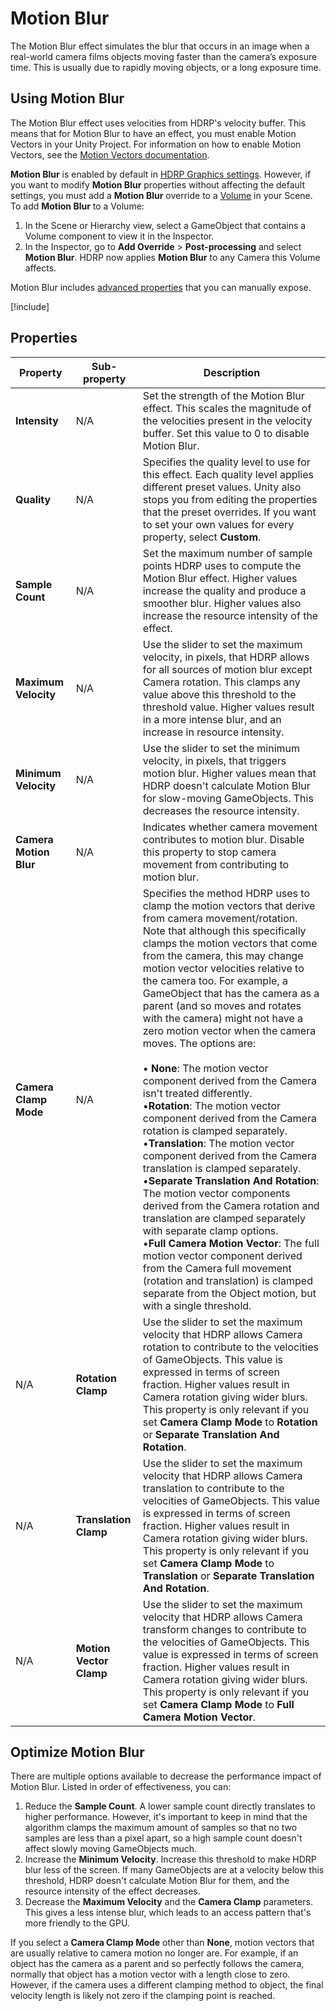 # Motion Blur

The Motion Blur effect simulates the blur that occurs in an image when a real-world camera films objects moving faster than the camera’s exposure time. This is usually due to rapidly moving objects, or a long exposure time.

## Using Motion Blur

The Motion Blur effect uses velocities from HDRP's velocity buffer. This means that for Motion Blur to have an effect, you must enable Motion Vectors in your Unity Project. For information on how to enable Motion Vectors, see the [Motion Vectors documentation](Motion-Vectors.md).

**Motion Blur** is enabled by default in [HDRP Graphics settings](Default-Settings-Window.md). However, if you want to modify **Motion Blur** properties without affecting the default settings, you must add a **Motion Blur** override to a [Volume](understand-volumes.md) in your Scene. To add **Motion Blur** to a Volume:

1. In the Scene or Hierarchy view, select a GameObject that contains a Volume component to view it in the Inspector.
2. In the Inspector, go to **Add Override** > **Post-processing** and select **Motion Blur**. HDRP now applies **Motion Blur** to any Camera this Volume affects.

Motion Blur includes [advanced properties](https://docs.unity3d.com/Packages/com.unity.render-pipelines.core@latest?subfolder=/manual/advanced-properties.html) that you can manually expose.

[!include[](snippets/volume-override-api.md)]

## Properties

<table>
<thead>
  <tr>
    <th><strong>Property</strong></th>
    <th><strong>Sub-property</strong></th>
    <th><strong>Description</strong></th>
  </tr>
</thead>
<tbody>
  <tr>
    <td><strong>Intensity</strong></td>
    <td>N/A</td>
    <td>Set the strength of the Motion Blur effect. This scales the magnitude of the velocities present in the velocity buffer. Set this value to 0 to disable Motion Blur.</td>
  </tr>
  <tr>
    <td><strong>Quality</strong></td>
    <td>N/A</td>
    <td>Specifies the quality level to use for this effect. Each quality level applies different preset values. Unity also stops you from editing the properties that the preset overrides. If you want to set your own values for every property, select <strong>Custom</strong>.</td>
  </tr>
  <tr>
    <td><strong>Sample Count</strong></td>
    <td>N/A</td>
    <td>Set the maximum number of sample points HDRP uses to compute the Motion Blur effect. Higher values increase the quality and produce a smoother blur. Higher values also increase the resource intensity of the effect.</td>
  </tr>
  <tr>
    <td><strong>Maximum Velocity</strong></td>
    <td>N/A</td>
    <td>Use the slider to set the maximum velocity, in pixels, that HDRP allows for all sources of motion blur except Camera rotation. This clamps any value above this threshold to the threshold value. Higher values result in a more intense blur, and an increase in resource intensity.</td>
  </tr>
  <tr>
    <td><strong>Minimum Velocity</strong></td>
    <td>N/A</td>
    <td>Use the slider to set the minimum velocity, in pixels, that triggers motion blur. Higher values mean that HDRP doesn't calculate Motion Blur for slow-moving GameObjects. This decreases the resource intensity.</td>
  </tr>
  <tr>
    <td><strong>Camera Motion Blur</strong></td>
    <td>N/A</td>
    <td>Indicates whether camera movement contributes to motion blur. Disable this property to stop camera movement from contributing to motion blur.</td>
  </tr>
  <tr>
    <td><strong>Camera Clamp Mode</strong></td>
    <td>N/A</td>
    <td>Specifies the method HDRP uses to clamp the motion vectors that derive from camera movement/rotation. Note that although this specifically clamps the motion vectors that come from the camera, this may change motion vector velocities relative to the camera too. For example, a GameObject that has the camera as a parent (and so moves and rotates with the camera) might not have a zero motion vector when the camera moves. The options are:<br/><br/>• <strong>None</strong>: The motion vector component derived from the Camera isn't treated differently.<br/>•<strong>Rotation</strong>: The motion vector component derived from the Camera rotation is clamped separately.<br/>•<strong>Translation</strong>: The motion vector component derived from the Camera translation is clamped separately.<br/>•<strong>Separate Translation And Rotation</strong>: The motion vector components derived from the Camera rotation and translation are clamped separately with separate clamp options.<br/>•<strong>Full Camera Motion Vector</strong>: The full motion vector component derived from the Camera full movement (rotation and translation) is clamped separate from the Object motion, but with a single threshold.</td>
  </tr>
  <tr>
    <td>N/A</td>
    <td><strong>Rotation Clamp</strong></td>
    <td>Use the slider to set the maximum velocity that HDRP allows Camera rotation to contribute to the velocities of GameObjects. This value is expressed in terms of screen fraction. Higher values result in Camera rotation giving wider blurs.<br>This property is only relevant if you set <strong>Camera Clamp Mode</strong> to <strong>Rotation</strong> or <strong>Separate Translation And Rotation</strong>.</td>
  </tr>
  <tr>
    <td>N/A</td>
    <td><strong>Translation Clamp</strong></td>
    <td>Use the slider to set the maximum velocity that HDRP allows Camera translation to contribute to the velocities of GameObjects. This value is expressed in terms of screen fraction. Higher values result in Camera rotation giving wider blurs.<br>This property is only relevant if you set <strong>Camera Clamp Mode</strong> to <strong>Translation</strong> or <strong>Separate Translation And Rotation</strong>.</td>
  </tr>
  <tr>
    <td>N/A</td>
    <td><strong>Motion Vector Clamp</strong></td>
    <td>Use the slider to set the maximum velocity that HDRP allows Camera transform changes to contribute to the velocities of GameObjects. This value is expressed in terms of screen fraction. Higher values result in Camera rotation giving wider blurs.<br>This property is only relevant if you set <strong>Camera Clamp Mode</strong> to <strong>Full Camera Motion Vector</strong>.</td>
  </tr>
</tbody>
</table>

## Optimize Motion Blur

There are multiple options available to decrease the performance impact of Motion Blur. Listed in order of effectiveness, you can:

1. Reduce the **Sample Count**. A lower sample count directly translates to higher performance. However, it's important to keep in mind that the algorithm clamps the maximum amount of samples so that no two samples are less than a pixel apart, so a high sample count doesn't affect slowly moving GameObjects much.
2. Increase the **Minimum Velocity**. Increase this threshold to make HDRP blur less of the screen. If many GameObjects are at a velocity below this threshold, HDRP doesn't calculate Motion Blur for them, and the resource intensity of the effect decreases.
3. Decrease the **Maximum Velocity** and the **Camera Clamp** parameters. This gives a less intense blur, which leads to an access pattern that's more friendly to the GPU.

If you select a **Camera Clamp Mode** other than **None**, motion vectors that are usually relative to camera motion no longer are. For example, if an object has the camera as a parent and so perfectly follows the camera, normally that object has a motion vector with a length close to zero. However, if the camera uses a different clamping method to object, the final velocity length is likely not zero if the clamping point is reached.
